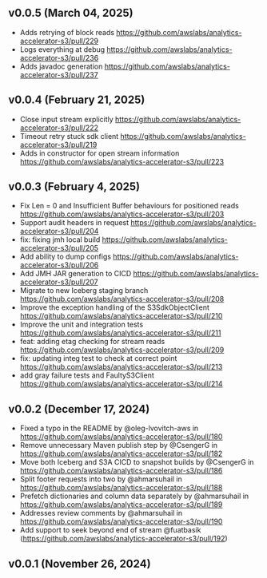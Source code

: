 ## v0.0.5 (March 04, 2025)

* Adds retrying of block reads https://github.com/awslabs/analytics-accelerator-s3/pull/229
* Logs everything at debug https://github.com/awslabs/analytics-accelerator-s3/pull/236
* Adds javadoc generation https://github.com/awslabs/analytics-accelerator-s3/pull/237

## v0.0.4 (February 21, 2025)

* Close input stream explicitly https://github.com/awslabs/analytics-accelerator-s3/pull/222
* Timeout retry stuck sdk client https://github.com/awslabs/analytics-accelerator-s3/pull/219
* Adds in constructor for open stream information https://github.com/awslabs/analytics-accelerator-s3/pull/223

## v0.0.3 (February 4, 2025)

* Fix Len = 0 and Insufficient Buffer behaviours for positioned reads https://github.com/awslabs/analytics-accelerator-s3/pull/203
* Support audit headers in request https://github.com/awslabs/analytics-accelerator-s3/pull/204
* fix: fixing jmh local build https://github.com/awslabs/analytics-accelerator-s3/pull/205
* Add ability to dump configs https://github.com/awslabs/analytics-accelerator-s3/pull/206
* Add JMH JAR generation to CICD https://github.com/awslabs/analytics-accelerator-s3/pull/207
* Migrate to new Iceberg staging branch https://github.com/awslabs/analytics-accelerator-s3/pull/208
* Improve the exception handling of the S3SdkObjectClient https://github.com/awslabs/analytics-accelerator-s3/pull/210
* Improve the unit and integration tests https://github.com/awslabs/analytics-accelerator-s3/pull/211
* feat: adding etag checking for stream reads https://github.com/awslabs/analytics-accelerator-s3/pull/209
* fix: updating integ test to check at correct point https://github.com/awslabs/analytics-accelerator-s3/pull/213
* add gray failure tests and FaultyS3Client https://github.com/awslabs/analytics-accelerator-s3/pull/214

## v0.0.2 (December 17, 2024)

* Fixed a typo in the README by @oleg-lvovitch-aws in https://github.com/awslabs/analytics-accelerator-s3/pull/180
* Remove unnecessary Maven publish step by @CsengerG in https://github.com/awslabs/analytics-accelerator-s3/pull/182
* Move both Iceberg and S3A CICD to snapshot builds by @CsengerG in https://github.com/awslabs/analytics-accelerator-s3/pull/186
* Split footer requests into two by @ahmarsuhail in https://github.com/awslabs/analytics-accelerator-s3/pull/188
* Prefetch dictionaries and column data separately by @ahmarsuhail in https://github.com/awslabs/analytics-accelerator-s3/pull/189
* Addresses review comments by @ahmarsuhail in https://github.com/awslabs/analytics-accelerator-s3/pull/190
* Add support to seek beyond end of stream @fuatbasik  (https://github.com/awslabs/analytics-accelerator-s3/pull/192)

## v0.0.1 (November 26, 2024)
